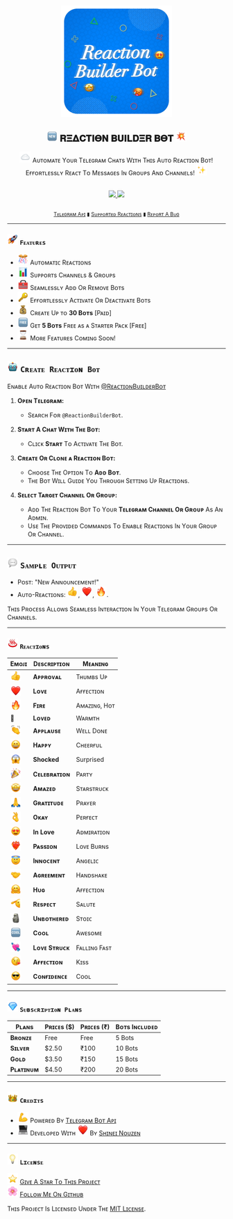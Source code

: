 <p align="center">
  <img src="https://raw.githubusercontent.com/Shineii86/ReactionBuilderBot/refs/heads/main/resources/logo.png" width="256px" height="256px"/>
</p>

<h2 align="center">
<img src="https://raw.githubusercontent.com/Shineii86/Emojis/main/Symbols/New%20Button.webp" alt="New Button" width="25" height="25" /> <b>𝐑𝚵𝚫𝐂𝐓𝐈𝚯𝐍 𝐁𝐔𝐈𝐋𝐃𝚵𝐑 𝐁𝚯𝐓</b> <img src="https://raw.githubusercontent.com/Shineii86/Emojis/main/Symbols/Collision.webp" alt="Collision" width="25" height="25" />
</h2>

<div align="center">

<img src="https://raw.githubusercontent.com/Shineii86/Emojis/main/Animals%20and%20Nature/Cloud.webp" alt="Cloud" width="25" height="25" /> Aᴜᴛᴏᴍᴀᴛᴇ Yᴏᴜʀ Tᴇʟᴇɢʀᴀᴍ Cʜᴀᴛs Wɪᴛʜ Tʜɪs Aᴜᴛᴏ Rᴇᴀᴄᴛɪᴏɴ Bᴏᴛ! Eғғᴏʀᴛʟᴇssʟʏ Rᴇᴀᴄᴛ Tᴏ Mᴇssᴀɢᴇs Iɴ Gʀᴏᴜᴘs Aɴᴅ Cʜᴀɴɴᴇʟs! <img src="https://raw.githubusercontent.com/Shineii86/Emojis/main/Activity/Sparkles.webp" alt="Sparkles" width="25" height="25" />
</div>
<br>
<div align="center">
  <a href="https://telegram.me/ReactionCloneBot">
    <img src="https://img.shields.io/badge/Demo-ReactionBot-1cd760?logo=telegram&style=flat">
  </a>
  <a href="https://telegram.me/ReactionBuilderBot">
    <img src="https://img.shields.io/badge/ReactionBuilder-Bot-red?logo=telegram&style=flat">
  </a> <br><br>
  
<sub>
  
  <a href="https://core.telegram.org/bots/api#setmessagereaction">Tᴇʟᴇɢʀᴀᴍ Aᴘɪ</a>
  ▮
  <a href="https://core.telegram.org/bots/api#reactiontype">Sᴜᴘᴘᴏʀᴛᴇᴅ Rᴇᴀᴄᴛɪᴏɴs</a>
  ▮
  <a href="https://github.com/Shineii86/ReactionBuilderBot/issues/new">Rᴇᴘᴏʀᴛ A Bᴜɢ</a>
  
</sub>
</div>

---

### <img src="https://raw.githubusercontent.com/Shineii86/Emojis/main/Travel%20and%20Places/Rocket.webp" alt="Rocket" width="25" height="25" /> `Fᴇᴀᴛᴜʀᴇs`

- <img src="https://raw.githubusercontent.com/Shineii86/Emojis/main/Activity/Confetti%20Ball.webp" alt="Confetti Ball" width="25" height="25" /> Aᴜᴛᴏᴍᴀᴛɪᴄ Rᴇᴀᴄᴛɪᴏɴs
- <img src="https://raw.githubusercontent.com/Shineii86/Emojis/main/Objects/Bar%20Chart.webp" alt="Bar Chart" width="25" height="25" /> Sᴜᴘᴘᴏʀᴛs Cʜᴀɴɴᴇʟs & Gʀᴏᴜᴘs
- <img src="https://raw.githubusercontent.com/Shineii86/Emojis/main/Objects/Toolbox.webp" alt="Toolbox" width="25" height="25" /> Sᴇᴀᴍʟᴇssʟʏ Aᴅᴅ Oʀ Rᴇᴍᴏᴠᴇ Bᴏᴛs  
- <img src="https://raw.githubusercontent.com/Shineii86/Emojis/main/Objects/Key.webp" alt="Key" width="25" height="25" /> Eғғᴏʀᴛʟᴇssʟʏ Aᴄᴛɪᴠᴀᴛᴇ Oʀ Dᴇᴀᴄᴛɪᴠᴀᴛᴇ Bᴏᴛs  
- <img src="https://raw.githubusercontent.com/Shineii86/Emojis/main/Objects/Money%20Bag.webp" alt="Money Bag" width="25" height="25" /> Cʀᴇᴀᴛᴇ Uᴘ ᴛᴏ **30 Bᴏᴛs** [Pᴀɪᴅ]  
- <img src="https://raw.githubusercontent.com/Shineii86/Emojis/main/Symbols/Free%20Button.webp" alt="Free Button" width="25" height="25" /> Gᴇᴛ **5 Bᴏᴛs** Fʀᴇᴇ ᴀs ᴀ Sᴛᴀʀᴛᴇʀ Pᴀᴄᴋ [Fʀᴇᴇ]
- <img src="https://raw.githubusercontent.com/Shineii86/Emojis/main/Objects/Hourglass%20Done.webp" alt="Hourglass Done" width="25" height="25" /> Mᴏʀᴇ Fᴇᴀᴛᴜʀᴇs Cᴏᴍɪɴɢ Sᴏᴏɴ!

---

## <img src="https://raw.githubusercontent.com/Shineii86/Emojis/main/Smileys/Robot.webp" alt="Robot" width="25" height="25" /> **`Cʀᴇᴀᴛᴇ Rᴇᴀᴄᴛɪᴏɴ Bᴏᴛ`**

Eɴᴀʙʟᴇ Aᴜᴛᴏ Rᴇᴀᴄᴛɪᴏɴ Bᴏᴛ Wɪᴛʜ [@RᴇᴀᴄᴛɪᴏɴBᴜɪʟᴅᴇʀBᴏᴛ](https://telegram.me/ReactionBuilderBot)
1. **Oᴘᴇɴ Tᴇʟᴇɢʀᴀᴍ:**
   - Sᴇᴀʀᴄʜ Fᴏʀ `@ReactionBuilderBot`.
     
2. **Sᴛᴀʀᴛ A Cʜᴀᴛ Wɪᴛʜ Tʜᴇ Bᴏᴛ:**
   - Cʟɪᴄᴋ **Sᴛᴀʀᴛ** Tᴏ Aᴄᴛɪᴠᴀᴛᴇ Tʜᴇ Bᴏᴛ.

3. **Cʀᴇᴀᴛᴇ Oʀ Cʟᴏɴᴇ ᴀ Rᴇᴀᴄᴛɪᴏɴ Bᴏᴛ:**
   - Cʜᴏᴏsᴇ Tʜᴇ Oᴘᴛɪᴏɴ Tᴏ **Aᴅᴅ Bᴏᴛ**.
   - Tʜᴇ Bᴏᴛ Wɪʟʟ Gᴜɪᴅᴇ Yᴏᴜ Tʜʀᴏᴜɢʜ Sᴇᴛᴛɪɴɢ Uᴘ Rᴇᴀᴄᴛɪᴏɴs.
4. **Sᴇʟᴇᴄᴛ Tᴀʀɢᴇᴛ Cʜᴀɴɴᴇʟ Oʀ Gʀᴏᴜᴘ:**
   - Aᴅᴅ Tʜᴇ Rᴇᴀᴄᴛɪᴏɴ Bᴏᴛ Tᴏ Yᴏᴜʀ **Tᴇʟᴇɢʀᴀᴍ Cʜᴀɴɴᴇʟ Oʀ Gʀᴏᴜᴘ** As Aɴ Aᴅᴍɪɴ.
   - Usᴇ Tʜᴇ Pʀᴏᴠɪᴅᴇᴅ Cᴏᴍᴍᴀɴᴅs Tᴏ Eɴᴀʙʟᴇ Rᴇᴀᴄᴛɪᴏɴs Iɴ Yᴏᴜʀ Gʀᴏᴜᴘ Oʀ Cʜᴀɴɴᴇʟ.

---

## <img src="https://raw.githubusercontent.com/Shineii86/Emojis/main/Symbols/Speech%20Balloon.webp" alt="Speech Balloon" width="25" height="25" /> **`Sᴀᴍᴘʟᴇ Oᴜᴛᴘᴜᴛ`**
- Pᴏsᴛ: "Nᴇᴡ Aɴɴᴏᴜɴᴄᴇᴍᴇɴᴛ!"
- Aᴜᴛᴏ-Rᴇᴀᴄᴛɪᴏɴs: <img src="https://raw.githubusercontent.com/Shineii86/Emojis/main/People/Thumbs%20Up.webp" alt="Thumbs Up" width="25" height="25" />, <img src="https://raw.githubusercontent.com/Shineii86/Emojis/main/Symbols/Red%20Heart.webp" alt="Red Heart" width="25" height="25" />, <img src="https://raw.githubusercontent.com/Shineii86/Emojis/main/Symbols/Fire.webp" alt="Confetti Ball" width="25" height="25" />.

Tʜɪs Pʀᴏᴄᴇss Aʟʟᴏᴡs Sᴇᴀᴍʟᴇss Iɴᴛᴇʀᴀᴄᴛɪᴏɴ Iɴ Yᴏᴜʀ Tᴇʟᴇɢʀᴀᴍ Gʀᴏᴜᴘs Oʀ Cʜᴀɴɴᴇʟs.

---

### <img src="https://raw.githubusercontent.com/Shineii86/Emojis/main/Travel%20and%20Places/Hot%20Springs.webp" alt="Hot Springs" width="25" height="25" /> **`Rᴇᴀᴄᴛɪᴏɴs`**

| Eᴍᴏᴊɪ   | Dᴇsᴄʀɪᴘᴛɪᴏɴ      | Mᴇᴀɴɪɴɢ                 |
|---------|------------------|-------------------------|
| <img src="https://raw.githubusercontent.com/Shineii86/Emojis/main/People/Thumbs%20Up.webp" alt="Thumbs Up" width="25" height="25" />      | **Aᴘᴘʀᴏᴠᴀʟ**      | Tʜᴜᴍʙs Uᴘ              |
| <img src="https://raw.githubusercontent.com/Shineii86/Emojis/main/Symbols/Red%20Heart.webp" alt="Red Heart" width="25" height="25" />      | **Lᴏᴠᴇ**          | Aғғᴇᴄᴛɪᴏɴ              |
| <img src="https://raw.githubusercontent.com/Shineii86/Emojis/main/Symbols/Fire.webp" alt="Confetti Ball" width="25" height="25" />      | **Fɪʀᴇ**          | Aᴍᴀᴢɪɴɢ, Hᴏᴛ           |
| 🥰      | **Lᴏᴠᴇᴅ**         | Wᴀʀᴍᴛʜ                 |
| <img src="https://raw.githubusercontent.com/Shineii86/Emojis/main/People/Clapping%20Hands.webp" alt="Clapping Hands" width="25" height="25" />      | **Aᴘᴘʟᴀᴜsᴇ**      | Wᴇʟʟ Dᴏɴᴇ              |
| <img src="https://raw.githubusercontent.com/Shineii86/Emojis/main/Smileys/Grinning%20Face%20With%20Smiling%20Eyes.webp" alt="Grinning Face With Smiling Eyes" width="25" height="25" />      | **Hᴀᴘᴘʏ**         | Cʜᴇᴇʀғᴜʟ               |
| <img src="https://raw.githubusercontent.com/Shineii86/Emojis/main/Smileys/Face%20Screaming%20In%20Fear.webp" alt="Face Screaming In Fear" width="25" height="25" />      | **Shocked**       | Surprised              |
| <img src="https://raw.githubusercontent.com/Shineii86/Emojis/main/Activity/Party%20Popper.webp" alt="Party Popper" width="25" height="25" />      | **Cᴇʟᴇʙʀᴀᴛɪᴏɴ**   | Pᴀʀᴛʏ                  |
| <img src="https://raw.githubusercontent.com/Shineii86/Emojis/main/Smileys/Star%20Struck.webp" alt="Star Struck" width="25" height="25" />      | **Aᴍᴀᴢᴇᴅ**        | Sᴛᴀʀsᴛʀᴜᴄᴋ             |
| <img src="https://raw.githubusercontent.com/Shineii86/Emojis/main/People/Folded%20Hands.webp" alt="Folded Hands" width="25" height="25" />      | **Gʀᴀᴛɪᴛᴜᴅᴇ**     | Pʀᴀʏᴇʀ                 |
| <img src="https://raw.githubusercontent.com/Shineii86/Emojis/main/People/Ok%20Hand.webp" alt="Ok Hand" width="25" height="25" />      | **Oᴋᴀʏ**          | Pᴇʀғᴇᴄᴛ                |
| <img src="https://raw.githubusercontent.com/Shineii86/Emojis/main/Smileys/Smiling%20Face%20With%20Hearts.webp" alt="Smiling Face With Hearts" width="25" height="25" />      | **In Love**       | Aᴅᴍɪʀᴀᴛɪᴏɴ             |
| <img src="https://raw.githubusercontent.com/Shineii86/Emojis/main/Symbols/Heart%20On%20Fire.webp" alt="Heart On Fire" width="25" height="25" />    | **Pᴀssɪᴏɴ**       | Lᴏᴠᴇ Bᴜʀɴs             |
| <img src="https://raw.githubusercontent.com/Shineii86/Emojis/main/Smileys/Smiling%20Face%20With%20Halo.webp" alt="Smiling Face With Halo" width="25" height="25" />      | **Iɴɴᴏᴄᴇɴᴛ**      | Aɴɢᴇʟɪᴄ                |
| <img src="https://raw.githubusercontent.com/Shineii86/Emojis/main/People/Handshake.webp" alt="Handshake" width="25" height="25" />      | **Aɢʀᴇᴇᴍᴇɴᴛ**     | Hᴀɴᴅsʜᴀᴋᴇ              |
| <img src="https://raw.githubusercontent.com/Shineii86/Emojis/main/Smileys/Hugging%20Face.webp" alt="Hugging Face" width="25" height="25" />      | **Hᴜɢ**           | Aғғᴇᴄᴛɪᴏɴ              |
| <img src="https://raw.githubusercontent.com/Shineii86/Emojis/main/Smileys/Saluting%20Face.webp" alt="Saluting Face" width="25" height="25" />      | **Rᴇsᴘᴇᴄᴛ**       | Sᴀʟᴜᴛᴇ                 |
| <img src="https://raw.githubusercontent.com/Shineii86/Emojis/main/Travel%20and%20Places/Moai.webp" alt="Moai" width="25" height="25" />      | **Uɴʙᴏᴛʜᴇʀᴇᴅ**    | Sᴛᴏɪᴄ                  |
| <img src="https://raw.githubusercontent.com/Shineii86/Emojis/main/Symbols/Cool%20Button.webp" alt="Cool Button" width="25" height="25" />      | **Cᴏᴏʟ**          | Aᴡᴇsᴏᴍᴇ                |
| <img src="https://raw.githubusercontent.com/Shineii86/Emojis/main/Symbols/Heart%20With%20Arrow.webp" alt="Heart With Arrow" width="25" height="25" />      | **Lᴏᴠᴇ Sᴛʀᴜᴄᴋ**   | Fᴀʟʟɪɴɢ Fᴀsᴛ           |
| <img src="https://raw.githubusercontent.com/Shineii86/Emojis/main/Smileys/Face%20Blowing%20A%20Kiss.webp" alt="Face Blowing A Kiss" width="25" height="25" />      | **Aғғᴇᴄᴛɪᴏɴ**     | Kɪss                   |
| <img src="https://raw.githubusercontent.com/Shineii86/Emojis/main/Smileys/Smiling%20Face%20With%20Sunglasses.webp" alt="Smiling Face With Sunglasses" width="25" height="25" />      | **Cᴏɴғɪᴅᴇɴᴄᴇ**    | Cᴏᴏʟ                   |

---

### <img src="https://raw.githubusercontent.com/Shineii86/Emojis/main/Objects/Gem%20Stone.webp" alt="Gem Stone" width="25" height="25" /> `Sᴜʙsᴄʀɪᴘᴛɪᴏɴ Pʟᴀɴs`


| Pʟᴀɴs        | Pʀɪᴄᴇs ($) | Pʀɪᴄᴇs (₹) | Bᴏᴛs Iɴᴄʟᴜᴅᴇᴅ |
|-------------|-------------|-------------|---------------|
| **Bʀᴏɴᴢᴇ**  | Free        | Free        | 5 Bots        |
| **Sɪʟᴠᴇʀ**  | $2.50       | ₹100      | 10 Bots       |
| **Gᴏʟᴅ**    | $3.50        | ₹150     | 15 Bots       |
| **Pʟᴀᴛɪɴᴜᴍ**| $4.50        | ₹200     | 20 Bots       |

---

### <img src="https://raw.githubusercontent.com/Shineii86/Emojis/main/Objects/Crown.webp" alt="Crown" width="25" height="25" /> `Cʀᴇᴅɪᴛs`

- <img src="https://raw.githubusercontent.com/Shineii86/Emojis/main/People/Flexed%20Biceps.webp" alt="Flexed Biceps" width="25" height="25" /> Pᴏᴡᴇʀᴇᴅ Bʏ [Tᴇʟᴇɢʀᴀᴍ Bᴏᴛ Aᴘɪ](https://core.telegram.org/bots/api)  
- <img src="https://raw.githubusercontent.com/Shineii86/Emojis/main/Objects/Laptop.webp" alt="Laptop" width="25" height="25" /> Dᴇᴠᴇʟᴏᴘᴇᴅ Wɪᴛʜ <img src="https://raw.githubusercontent.com/Shineii86/Emojis/main/Symbols/Red%20Heart.webp" alt="Red Heart" width="25" height="25" /> Bʏ [Sʜɪɴᴇɪ Nᴏᴜᴢᴇɴ](https://telegram.me/Shineii86)

---

### <img src="https://raw.githubusercontent.com/Shineii86/Emojis/main/Objects/Light%20Bulb.webp" alt="Light Bulb" width="25" height="25" /> `Lɪᴄᴇɴsᴇ`
<img src="https://raw.githubusercontent.com/Shineii86/Emojis/main/Animals%20and%20Nature/Star.webp" alt="Star" width="25" height="25" /> [Gɪᴠᴇ A Sᴛᴀʀ Tᴏ Tʜɪs Pʀᴏᴊᴇᴄᴛ](https://github.com/Shineii86/ReactionBuilderBot) <br/>
<img src="https://raw.githubusercontent.com/Shineii86/Emojis/main/Animals%20and%20Nature/Cherry%20Blossom.webp" alt="Cherry Blossom" width="25" height="25" /> [Fᴏʟʟᴏᴡ Mᴇ Oɴ Gɪᴛʜᴜʙ](https://github.com/Shineii86)<br/>

Tʜɪs Pʀᴏᴊᴇᴄᴛ Is Lɪᴄᴇɴsᴇᴅ Uɴᴅᴇʀ Tʜᴇ [MIT Lɪᴄᴇɴsᴇ](https://github.com/Shineii86/ReactionBuilderBot/blob/main/LICENSE).
